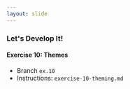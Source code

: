 ```yaml
---
layout: slide
---
```


### Let's Develop It!

#### Exercise 10: Themes

* Branch `ex.10`
* Instructions: `exercise-10-theming.md`
